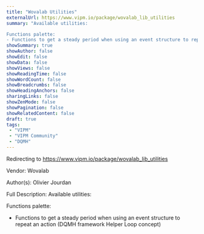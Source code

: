 ```yaml
---
title: "Wovalab Utilities"
externalUrl: https://www.vipm.io/package/wovalab_lib_utilities
summary: "Available utilities:

Functions palette:
- Functions to get a steady period when using an event structure to repeat an action (DQMH framework Helper Loop concept)."
showSummary: true
showAuthor: false
showEdit: false
showData: false
showViews: false
showReadingTime: false
showWordCount: false
showBreadcrumbs: false
showHeadingAnchors: false
sharingLinks: false
showZenMode: false
showPagination: false
showRelatedContent: false
draft: true
tags:
 - "VIPM"
 - "VIPM Community"
 - "DQMH"
---
```


Redirecting to https://www.vipm.io/package/wovalab_lib_utilities

Vendor: Wovalab

Author(s): Olivier Jourdan
 
Full Description:
Available utilities:

Functions palette:
- Functions to get a steady period when using an event structure to repeat an action (DQMH framework Helper Loop concept)